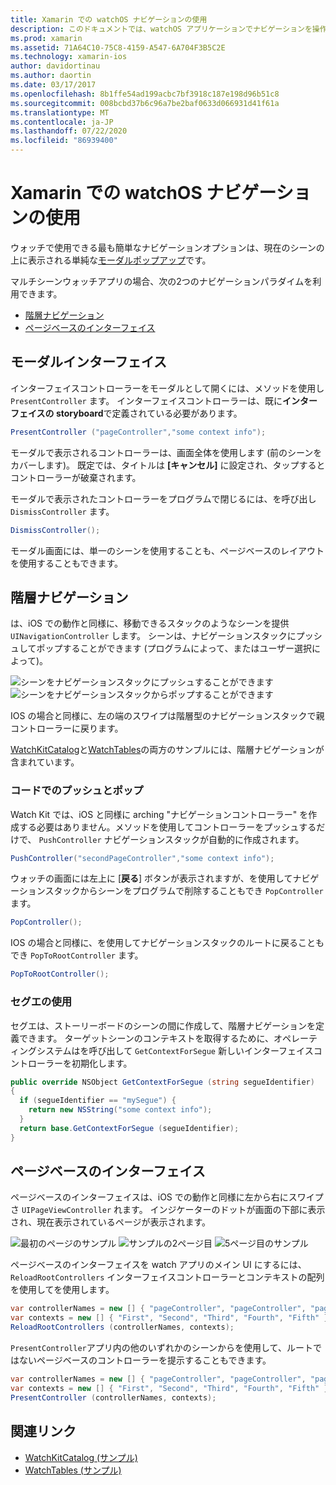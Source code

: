 ```yaml
---
title: Xamarin での watchOS ナビゲーションの使用
description: このドキュメントでは、watchOS アプリケーションでナビゲーションを操作する方法について説明します。 モーダルインターフェイス、階層ナビゲーション、およびページベースのインターフェイスについて説明します。
ms.prod: xamarin
ms.assetid: 71A64C10-75C8-4159-A547-6A704F3B5C2E
ms.technology: xamarin-ios
author: davidortinau
ms.author: daortin
ms.date: 03/17/2017
ms.openlocfilehash: 8b1ffe54ad199acbc7bf3918c187e198d96b51c8
ms.sourcegitcommit: 008bcbd37b6c96a7be2baf0633d066931d41f61a
ms.translationtype: MT
ms.contentlocale: ja-JP
ms.lasthandoff: 07/22/2020
ms.locfileid: "86939400"
---
```

# <a name="working-with-watchos-navigation-in-xamarin"></a>Xamarin での watchOS ナビゲーションの使用

ウォッチで使用できる最も簡単なナビゲーションオプションは、現在のシーンの上に表示される単純な[モーダルポップアップ](#modal)です。

マルチシーンウォッチアプリの場合、次の2つのナビゲーションパラダイムを利用できます。

- [階層ナビゲーション](#Hierarchical_Navigation)
- [ページベースのインターフェイス](#Page-Based_Interfaces)

<a name="modal"></a>

## <a name="modal-interfaces"></a>モーダルインターフェイス

インターフェイスコントローラーをモーダルとして開くには、メソッドを使用し `PresentController` ます。 インターフェイスコントローラーは、既に**インターフェイスの storyboard**で定義されている必要があります。

```csharp
PresentController ("pageController","some context info");
```

モーダルで表示されるコントローラーは、画面全体を使用します (前のシーンをカバーします)。 既定では、タイトルは **[キャンセル]** に設定され、タップするとコントローラーが破棄されます。

モーダルで表示されたコントローラーをプログラムで閉じるには、を呼び出し `DismissController` ます。

```csharp
DismissController();
```

モーダル画面には、単一のシーンを使用することも、ページベースのレイアウトを使用することもできます。

<a name="Hierarchical_Navigation"></a>

## <a name="hierarchical-navigation"></a>階層ナビゲーション

は、iOS での動作と同様に、移動できるスタックのようなシーンを提供 `UINavigationController` します。 シーンは、ナビゲーションスタックにプッシュしてポップすることができます (プログラムによって、またはユーザー選択によって)。

![シーンをナビゲーションスタックにプッシュすることができます](navigation-images/hierarchy-1.png) ![シーンをナビゲーションスタックからポップすることができます](navigation-images/hierarchy-2.png)

IOS の場合と同様に、左の端のスワイプは階層型のナビゲーションスタックで親コントローラーに戻ります。

[WatchKitCatalog](https://docs.microsoft.com/samples/xamarin/ios-samples/watchos-watchkitcatalog)と[WatchTables](https://docs.microsoft.com/samples/xamarin/ios-samples/watchos-watchtables)の両方のサンプルには、階層ナビゲーションが含まれています。

### <a name="pushing-and-popping-in-code"></a>コードでのプッシュとポップ

Watch Kit では、iOS と同様に arching "ナビゲーションコントローラー" を作成する必要はありません。メソッドを使用してコントローラーをプッシュするだけで、 `PushController` ナビゲーションスタックが自動的に作成されます。

```csharp
PushController("secondPageController","some context info");
```

ウォッチの画面には左上に [**戻る**] ボタンが表示されますが、を使用してナビゲーションスタックからシーンをプログラムで削除することもでき `PopController` ます。

```csharp
PopController();
```

IOS の場合と同様に、を使用してナビゲーションスタックのルートに戻ることもでき `PopToRootController` ます。

```csharp
PopToRootController();
```

### <a name="using-segues"></a>セグエの使用

セグエは、ストーリーボードのシーンの間に作成して、階層ナビゲーションを定義できます。 ターゲットシーンのコンテキストを取得するために、オペレーティングシステムはを呼び出して `GetContextForSegue` 新しいインターフェイスコントローラーを初期化します。

```csharp
public override NSObject GetContextForSegue (string segueIdentifier)
{
  if (segueIdentifier == "mySegue") {
    return new NSString("some context info");
  }
  return base.GetContextForSegue (segueIdentifier);
}
```

<a name="Page-Based_Interfaces"></a>

## <a name="page-based-interfaces"></a>ページベースのインターフェイス

ページベースのインターフェイスは、iOS での動作と同様に左から右にスワイプさ `UIPageViewController` れます。 インジケーターのドットが画面の下部に表示され、現在表示されているページが表示されます。

![最初のページのサンプル](navigation-images/paged-1.png) ![サンプルの2ページ目](navigation-images/paged-2.png) ![5ページ目のサンプル](navigation-images/paged-5.png)

ページベースのインターフェイスを watch アプリのメイン UI にするには、 `ReloadRootControllers` インターフェイスコントローラーとコンテキストの配列を使用してを使用します。

```csharp
var controllerNames = new [] { "pageController", "pageController", "pageController", "pageController", "pageController" };
var contexts = new [] { "First", "Second", "Third", "Fourth", "Fifth" };
ReloadRootControllers (controllerNames, contexts);
```

`PresentController`アプリ内の他のいずれかのシーンからを使用して、ルートではないページベースのコントローラーを提示することもできます。

```csharp
var controllerNames = new [] { "pageController", "pageController", "pageController", "pageController", "pageController" };
var contexts = new [] { "First", "Second", "Third", "Fourth", "Fifth" };
PresentController (controllerNames, contexts);
```

## <a name="related-links"></a>関連リンク

- [WatchKitCatalog (サンプル)](https://docs.microsoft.com/samples/xamarin/ios-samples/watchos-watchkitcatalog)
- [WatchTables (サンプル)](https://developer.xamarin.com//samples/monotouch/watchOS/WatchTables/)
